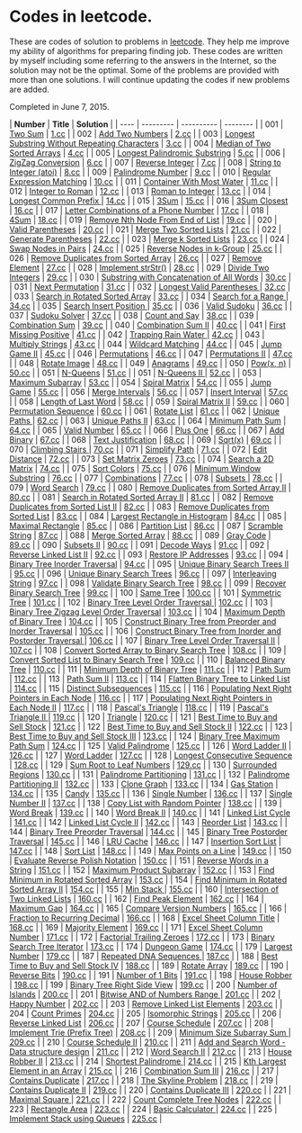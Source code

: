 Codes in leetcode.
==================
These are codes of solution to problems in [leetcode](https://www.leetcode.com).
They help me improve my ability of algorithms for preparing finding job. These codes are
written by myself including some referring to the answers in the Internet, so the solution 
may not be the optimal. Some of the problems are provided with more than one solutions.
I will continue updating the codes if new problems are added.

Completed in June 7, 2015.


|	 **Number**	|	**Title**	|	**Solution**	|
|	----	|  ---------    |  ----------  |  -------- |
|	001	|	[Two Sum](https://leetcode.com/problems/two-sum/)	|	[1.cc](https://github.com/tianmn2109/leetcode/blob/master/code_c%2B%2B/1/1.cpp)	|
|	002	|	[Add Two Numbers](https://leetcode.com/problems/add-two-numbers/)	|	[2.cc](https://github.com/tianmn2109/leetcode/blob/master/2/2.cpp)	|
|	003	|	[Longest Substring Without Repeating Characters](https://leetcode.com/problems/longest-substring-without-repeating-characters/)	|	[3.cc](https://github.com/tianmn2109/leetcode/blob/master/3/3.cpp)	|
|	004	|	[Median of Two Sorted Arrays](https://leetcode.com/problems/median-of-two-sorted-arrays/)	|	[4.cc](https://github.com/tianmn2109/leetcode/blob/master/code_c%2B%2B/4/4.cc)	|
|	005	|	[Longest Palindromic Substring](https://leetcode.com/problems/longest-palindromic-substring/)	|	[5.cc](https://github.com/tianmn2109/leetcode/blob/master/code_c%2B%2B/5/5.cpp)	|
|	006	|	[ZigZag Conversion](https://leetcode.com/problems/zigzag-conversion/)	|	[6.cc](https://github.com/tianmn2109/leetcode/blob/master/code_c%2B%2B/6/6.cpp)	|
|	007	|	[Reverse Integer](https://leetcode.com/problems/reverse-integer/)	|	[7.cc](https://github.com/tianmn2109/leetcode/blob/master/code_c%2B%2B/7/7.cc)	|
|	008	|	[String to Integer (atoi)](https://leetcode.com/problems/string-to-integer-atoi/)	|	[8.cc](	https://github.com/tianmn2109/leetcode/tree/master/code_c%2B%2B/8)	|
|	009	|	[Palindrome Number](https://leetcode.com/problems/palindrome-number/)	|	[9.cc](https://github.com/tianmn2109/leetcode/blob/master/code_c%2B%2B/9/9.cc)	|
|	010	|	[Regular Expression Matching](https://leetcode.com/problems/regular-expression-matching/)	|	[10.cc](https://github.com/tianmn2109/leetcode/blob/master/code_c%2B%2B/10/10.cc)	|
|	011	|	[Container With Most Water](https://leetcode.com/problems/container-with-most-water/)	|	[11.cc](https://github.com/tianmn2109/leetcode/blob/master/code_c%2B%2B/11/11.cc)	|
|	012	|	[Integer to Roman](https://leetcode.com/problems/integer-to-roman/)	|	[12.cc](https://github.com/tianmn2109/leetcode/blob/master/code_c%2B%2B/12/12.cc)	|
|	013	|	[Roman to Integer](https://leetcode.com/problems/roman-to-integer/)	|	[13.cc](https://github.com/tianmn2109/leetcode/blob/master/code_c%2B%2B/13/13.cc)	|
|	014	|	[Longest Common Prefix ](https://leetcode.com/problems/longest-common-prefix/)	|	[14.cc](https://github.com/tianmn2109/leetcode/blob/master/code_c%2B%2B/14/14.cpp)	|
|	015	|	[3Sum](https://leetcode.com/problems/3sum/)	|	[15.cc](https://github.com/tianmn2109/leetcode/blob/master/code_c%2B%2B/15/15.cc)	|
|	016	|	[3Sum Closest](https://leetcode.com/problems/3sum-closest/)	|	[16.cc](https://github.com/tianmn2109/leetcode/blob/master/code_c%2B%2B/16/16.cc)	|
|	017	|	[Letter Combinations of a Phone Number](https://leetcode.com/problems/letter-combinations-of-a-phone-number/)	|	[17.cc](https://github.com/tianmn2109/leetcode/blob/master/code_c%2B%2B/17/17.cc)	|
|	018	|	[4Sum](https://leetcode.com/problems/4sum/)	|	[18.cc](https://github.com/tianmn2109/leetcode/blob/master/code_c%2B%2B/18/18.cc)	|
|	019	|	[Remove Nth Node From End of List](https://leetcode.com/problems/remove-nth-node-from-end-of-list/)	|	[19.cc](https://github.com/tianmn2109/leetcode/blob/master/code_c%2B%2B/19/19.cc)	|
|	020	|	[Valid Parentheses](https://leetcode.com/problems/valid-parentheses/)	|	[20.cc](https://github.com/tianmn2109/leetcode/blob/master/code_c%2B%2B/20/20.cc)	|
|	021	|	[Merge Two Sorted Lists](https://leetcode.com/problems/merge-two-sorted-lists/)	|	[21.cc](https://github.com/tianmn2109/leetcode/blob/master/code_c%2B%2B/21/21.c)	|
|	022	|	[Generate Parentheses](https://leetcode.com/problems/generate-parentheses/)	|	[22.cc](https://github.com/tianmn2109/leetcode/blob/master/code_c%2B%2B/22/22.cc)	|
|	023	|	[Merge k Sorted Lists](https://leetcode.com/problems/merge-k-sorted-lists/)	|	[23.cc](https://github.com/tianmn2109/leetcode/blob/master/code_c%2B%2B/23/23.cc)	|
|	024	|	[Swap Nodes in Pairs](https://leetcode.com/problems/swap-nodes-in-pairs/)	|	[24.cc](https://github.com/tianmn2109/leetcode/blob/master/code_c%2B%2B/24/24.cc)	|
|	025	|	[Reverse Nodes in k-Group](https://leetcode.com/problems/reverse-nodes-in-k-group/)	|	[25.cc](https://github.com/tianmn2109/leetcode/blob/master/code_c%2B%2B/25/25.cc)	|
|	026	|	[Remove Duplicates from Sorted Array](https://leetcode.com/problems/remove-duplicates-from-sorted-array/)	|	[26.cc](https://github.com/tianmn2109/leetcode/blob/master/code_c%2B%2B/26/26.cc)	|
|	027	|	[Remove Element](https://leetcode.com/problems/remove-element/)	|	[27.cc](https://github.com/tianmn2109/leetcode/blob/master/code_c%2B%2B/27/27.cc)	|
|	028	|	[Implement strStr()](https://leetcode.com/problems/implement-strstr/)	|	[28.cc](https://github.com/tianmn2109/leetcode/blob/master/code_c%2B%2B/28/28.cc)	|
|	029	|	[Divide Two Integers](https://leetcode.com/problems/divide-two-integers/)	|	[29.cc](https://github.com/tianmn2109/leetcode/blob/master/code_c%2B%2B/29/29.cc)	|
|	030	|	[Substring with Concatenation of All Words](https://leetcode.com/problems/substring-with-concatenation-of-all-words/)	|	[30.cc](https://github.com/tianmn2109/leetcode/blob/master/code_c%2B%2B/30/30.cc)	|
|	031	|	[Next Permutation](https://leetcode.com/problems/next-permutation/)	|	[31.cc](https://github.com/tianmn2109/leetcode/blob/master/code_c%2B%2B/31/31.cc)	|
|	032	|	[Longest Valid Parentheses ](https://leetcode.com/problems/longest-valid-parentheses/)	|	[32.cc](https://github.com/tianmn2109/leetcode/blob/master/code_c%2B%2B/32/32.cc)	|
|	033	|	[Search in Rotated Sorted Array](https://leetcode.com/problems/search-in-rotated-sorted-array/)	|	[33.cc](https://github.com/tianmn2109/leetcode/blob/master/code_c%2B%2B/33/33.cc)	|
|	034	|	[Search for a Range ](https://leetcode.com/problems/search-for-a-range/)	|	[34.cc](https://github.com/tianmn2109/leetcode/blob/master/code_c%2B%2B/34/34.cc)	|
|	035	|	[Search Insert Position ](https://leetcode.com/problems/search-insert-position/)	|	[35.cc](https://github.com/tianmn2109/leetcode/blob/master/code_c%2B%2B/35/35.cc)	|
|	036	|	[Valid Sudoku](https://leetcode.com/problems/valid-sudoku/)	|	[36.cc](https://github.com/tianmn2109/leetcode/blob/master/code_c%2B%2B/36/36.cc)	|
|	037	|	[Sudoku Solver](https://leetcode.com/problems/sudoku-solver/)	|	[37.cc](https://github.com/tianmn2109/leetcode/blob/master/code_c%2B%2B/37/37.cc)	|
|	038	|	[Count and Say](https://leetcode.com/problems/count-and-say/)	|	[38.cc](https://github.com/tianmn2109/leetcode/blob/master/code_c%2B%2B/38/38.cc)	|
|	039	|	[Combination Sum](https://leetcode.com/problems/combination-sum/)	|	[39.cc](https://github.com/tianmn2109/leetcode/blob/master/code_c%2B%2B/39/39.cc)	|
|	040	|	[Combination Sum II](https://leetcode.com/problems/combination-sum-ii/)	|	[40.cc](https://github.com/tianmn2109/leetcode/blob/master/code_c%2B%2B/40/40.cc)	|
|	041	|	[First Missing Positive](https://leetcode.com/problems/first-missing-positive/)	|	[41.cc](https://github.com/tianmn2109/leetcode/blob/master/code_c%2B%2B/41/41.cc)	|
|	042	|	[Trapping Rain Water ](https://leetcode.com/problems/trapping-rain-water/)	|	[42.cc](https://github.com/tianmn2109/leetcode/blob/master/code_c%2B%2B/42/42.cc)	|
|	043	|	[Multiply Strings](https://leetcode.com/problems/multiply-strings/)	|	[43.cc](https://github.com/tianmn2109/leetcode/blob/master/code_c%2B%2B/43/43.cc)	|
|	044	|	[Wildcard Matching](https://leetcode.com/problems/wildcard-matching/)	|	[44.cc](https://github.com/tianmn2109/leetcode/blob/master/code_c%2B%2B/44/44.cc)	|
|	045	|	[Jump Game II](https://leetcode.com/problems/jump-game-ii/)	|	[45.cc](https://github.com/tianmn2109/leetcode/blob/master/code_c%2B%2B/45/45.cc)	|
|	046	|	[Permutations](https://leetcode.com/problems/permutations/)	|	[46.cc](https://github.com/tianmn2109/leetcode/blob/master/code_c%2B%2B/46/46.cc)	|
|	047	|	[Permutations II](https://leetcode.com/problems/permutations-ii/)	|	[47.cc](https://github.com/tianmn2109/leetcode/blob/master/code_c%2B%2B/47/47.c)	|
|	048	|	[Rotate Image](https://leetcode.com/problems/rotate-image/)	|	[48.cc](https://github.com/tianmn2109/leetcode/blob/master/code_c%2B%2B/48/48.cc)	|
|	049	|	[Anagrams](https://leetcode.com/problems/anagrams/)	|	[49.cc](https://github.com/tianmn2109/leetcode/blob/master/code_c%2B%2B/49/49.cc)	|
|	050	|	[Pow(x, n)](https://leetcode.com/problems/powx-n/)	|	[50.cc](https://github.com/tianmn2109/leetcode/blob/master/code_c%2B%2B/50/50.cc)	|
|	051	|	[N-Queens](https://leetcode.com/problems/n-queens/)	|	[51.cc](https://github.com/tianmn2109/leetcode/blob/master/code_c%2B%2B/51/51.cc)	|
|	051	|	[N-Queens II ](	https://leetcode.com/problems/n-queens-ii/)	|	[52.cc](https://github.com/tianmn2109/leetcode/blob/master/code_c%2B%2B/52/52.cc)	|
|	053	|	[Maximum Subarray](https://leetcode.com/problems/maximum-subarray/)	|	[53.cc](https://github.com/tianmn2109/leetcode/blob/master/code_c%2B%2B/53/53.cc)	|
|	054	|	[Spiral Matrix](https://leetcode.com/problems/spiral-matrix/)	|	[54.cc](https://github.com/tianmn2109/leetcode/blob/master/code_c%2B%2B/54/54.c)	|
|	055	|	[Jump Game](https://leetcode.com/problems/jump-game/)	|	[55.cc](https://github.com/tianmn2109/leetcode/blob/master/code_c%2B%2B/55/55.cc)	|
|	056	|	[Merge Intervals](https://leetcode.com/problems/merge-intervals/)	|	[56.cc](https://github.com/tianmn2109/leetcode/blob/master/code_c%2B%2B/56/56.cc)	|
|	057	|	[Insert Interval](https://leetcode.com/problems/insert-interval/)	|	[57.cc](https://github.com/tianmn2109/leetcode/blob/master/code_c%2B%2B/57/57.cc)	|
|	058	|	[Length of Last Word](https://leetcode.com/problems/length-of-last-word/)	|	[58.cc](https://github.com/tianmn2109/leetcode/blob/master/code_c%2B%2B/58/58.cc)	|
|	059	|	[Spiral Matrix II](https://leetcode.com/problems/spiral-matrix-ii/)	|	[59.cc](https://github.com/tianmn2109/leetcode/blob/master/code_c%2B%2B/59/59.cc)	|
|	060	|	[Permutation Sequence](https://leetcode.com/problems/permutation-sequence/)	|	[60.cc](https://github.com/tianmn2109/leetcode/blob/master/code_c%2B%2B/60/60.c)	|
|	061	|	[Rotate List](https://leetcode.com/problems/rotate-list/)	|	[61.cc](https://github.com/tianmn2109/leetcode/blob/master/code_c%2B%2B/61/61.cc)	|
|	062	|	[Unique Paths ](https://leetcode.com/problems/unique-paths/)	|	[62.cc](https://github.com/tianmn2109/leetcode/blob/master/code_c%2B%2B/62/62.cc)	|
|	063	|	[Unique Paths II](https://leetcode.com/problems/unique-paths-ii/)	|	[63.cc](https://github.com/tianmn2109/leetcode/blob/master/code_c%2B%2B/63/63.cc)	|
|	064	|	[Minimum Path Sum](https://leetcode.com/problems/minimum-path-sum/)	|	[64.cc](https://github.com/tianmn2109/leetcode/blob/master/code_c%2B%2B/64/64.cc)	|
|	065	|	[Valid Number](https://leetcode.com/problems/valid-number/)	|	[65.cc](https://github.com/tianmn2109/leetcode/blob/master/code_c%2B%2B/65/65.cc)	|
|	066	|	[Plus One](https://leetcode.com/problems/plus-one/)	|	[66.cc](https://github.com/tianmn2109/leetcode/blob/master/code_c%2B%2B/66/66.c)	|
|	067	|	[Add Binary](https://leetcode.com/problems/add-binary/)	|	[67.cc](https://github.com/tianmn2109/leetcode/blob/master/code_c%2B%2B/67/67.c)	|
|	068	|	[Text Justification](https://leetcode.com/problems/text-justification/)	|	[68.cc](https://github.com/tianmn2109/leetcode/blob/master/code_c%2B%2B/68/68.cc)	|
|	069	|	[Sqrt(x)](https://leetcode.com/problems/sqrtx/)	|	[69.cc](https://github.com/tianmn2109/leetcode/blob/master/code_c%2B%2B/69/69.cc)	|
|	070	|	[Climbing Stairs ](https://leetcode.com/problems/climbing-stairs/)	|	[70.cc](https://github.com/tianmn2109/leetcode/blob/master/code_c%2B%2B/70/70.cc)	|
|	071	|	[Simplify Path](https://leetcode.com/problems/simplify-path/)	|	[71.cc](https://github.com/tianmn2109/leetcode/blob/master/code_c%2B%2B/71/71.cc)	|
|	072	|	[Edit Distance](https://leetcode.com/problems/edit-distance/)	|	[72.cc](https://github.com/tianmn2109/leetcode/blob/master/code_c%2B%2B/72/72.cc)	|
|	073	|	[Set Matrix Zeroes](https://leetcode.com/problems/set-matrix-zeroes/)	|	[73.cc](https://github.com/tianmn2109/leetcode/blob/master/code_c%2B%2B/73/73.cc)	|
|	074	|	[Search a 2D Matrix](https://leetcode.com/problems/search-a-2d-matrix/)	|	[74.cc](https://github.com/tianmn2109/leetcode/blob/master/code_c%2B%2B/74/74.cc)	|
|	075	|	[Sort Colors](https://leetcode.com/problems/sort-colors/)	|	[75.cc](https://github.com/tianmn2109/leetcode/blob/master/code_c%2B%2B/75/75.cc)	|
|	076	|	[Minimum Window Substring](https://leetcode.com/problems/minimum-window-substring/)	|	[76.cc](https://github.com/tianmn2109/leetcode/blob/master/code_c%2B%2B/76/76.cc)	|
|	077	|	[Combinations](https://leetcode.com/problems/combinations/)	|	[77.cc](https://github.com/tianmn2109/leetcode/blob/master/code_c%2B%2B/77/77.cc)	|
|	078	|	[Subsets ](https://leetcode.com/problems/subsets/)	|	[78.cc](https://github.com/tianmn2109/leetcode/blob/master/code_c%2B%2B/78/78.cc)	|
|	079	|	[Word Search](https://leetcode.com/problems/word-search/)	|	[79.cc](https://github.com/tianmn2109/leetcode/blob/master/code_c%2B%2B/79/79.cc)	|
|	080	|	[Remove Duplicates from Sorted Array II](https://leetcode.com/problems/remove-duplicates-from-sorted-array-ii/)	|	[80.cc](https://github.com/tianmn2109/leetcode/blob/master/code_c%2B%2B/80/80.cc)	|
|	081	|	[Search in Rotated Sorted Array II](https://leetcode.com/problems/search-in-rotated-sorted-array-ii/)	|	[81.cc](https://github.com/tianmn2109/leetcode/blob/master/code_c%2B%2B/81/81.cc)	|
|	082	|	[Remove Duplicates from Sorted List II](https://leetcode.com/problems/remove-duplicates-from-sorted-list-ii/)	|	[82.cc](https://github.com/tianmn2109/leetcode/blob/master/code_c%2B%2B/82/82.cc)	|
|	083	|	[Remove Duplicates from Sorted List](https://leetcode.com/problems/remove-duplicates-from-sorted-list/)	|	[83.cc](https://github.com/tianmn2109/leetcode/blob/master/code_c%2B%2B/83/83.cc)	|
|	084	|	[Largest Rectangle in Histogram](https://leetcode.com/problems/largest-rectangle-in-histogram/)	|	[84.cc](https://github.com/tianmn2109/leetcode/blob/master/code_c%2B%2B/84/84.cc)	|
|	085	|	[Maximal Rectangle](https://leetcode.com/problems/maximal-rectangle/)	|	[85.cc](https://github.com/tianmn2109/leetcode/blob/master/code_c%2B%2B/85/85.cc)	|
|	086	|	[Partition List](https://leetcode.com/problems/partition-list/)	|	[86.cc](https://github.com/tianmn2109/leetcode/blob/master/code_c%2B%2B/86/86.cc)	|
|	087	|	[Scramble String](https://leetcode.com/problems/scramble-string/)	|	[87.cc](https://github.com/tianmn2109/leetcode/blob/master/code_c%2B%2B/87/87.cc)	|
|	088	|	[Merge Sorted Array](https://leetcode.com/problems/merge-sorted-array/)	|	[88.cc](https://github.com/tianmn2109/leetcode/blob/master/code_c%2B%2B/88/88.cc)	|
|	089	|	[Gray Code](https://leetcode.com/problems/gray-code/)	|	[89.cc](https://github.com/tianmn2109/leetcode/blob/master/code_c%2B%2B/89/89.cc)	|
|	090	|	[Subsets II](https://leetcode.com/problems/subsets-ii/)	|	[90.cc](https://github.com/tianmn2109/leetcode/blob/master/code_c%2B%2B/90/90.cc)	|
|	091	|	[Decode Ways](https://leetcode.com/problems/decode-ways/)	|	[91.cc](https://github.com/tianmn2109/leetcode/blob/master/code_c%2B%2B/91/91.cc)	|
|	092	|	[Reverse Linked List II](https://leetcode.com/problems/reverse-linked-list-ii/)	|	[92.cc](https://github.com/tianmn2109/leetcode/blob/master/code_c%2B%2B/92/92.cc)	|
|	093	|	[Restore IP Addresses](https://leetcode.com/problems/restore-ip-addresses/)	|	[93.cc](https://github.com/tianmn2109/leetcode/blob/master/code_c%2B%2B/93/93.cc)	|
|	094	|	[Binary Tree Inorder Traversal](https://leetcode.com/problems/binary-tree-inorder-traversal/)	|	[94.cc](https://github.com/tianmn2109/leetcode/blob/master/code_c%2B%2B/94/94.cc)	|
|	095	|	[Unique Binary Search Trees II](https://leetcode.com/problems/unique-binary-search-trees-ii/)	|	[95.cc](https://github.com/tianmn2109/leetcode/blob/master/code_c%2B%2B/95/95.cc)	|
|	096	|	[Unique Binary Search Trees](https://leetcode.com/problems/unique-binary-search-trees/)	|	[96.cc](https://github.com/tianmn2109/leetcode/blob/master/code_c%2B%2B/96/96.cc)	|
|	097	|	[Interleaving String](https://leetcode.com/problems/interleaving-string/)	|	[97.cc](https://github.com/tianmn2109/leetcode/blob/master/code_c%2B%2B/97/97.cc)	|
|	098	|	[Validate Binary Search Tree](https://leetcode.com/problems/validate-binary-search-tree/)	|	[98.cc](https://github.com/tianmn2109/leetcode/blob/master/code_c%2B%2B/98/98.cc)	|
|	099	|	[Recover Binary Search Tree](https://leetcode.com/problems/recover-binary-search-tree/)	|	[99.cc](https://github.com/tianmn2109/leetcode/blob/master/code_c%2B%2B/99/99.cc)	|
|	100	|	[Same Tree](https://leetcode.com/problems/same-tree/)	|	[100.cc](https://github.com/tianmn2109/leetcode/blob/master/code_c%2B%2B/100/100.cc)	|
|	101	|	[Symmetric Tree](https://leetcode.com/problems/symmetric-tree/)	|	[101.cc](https://github.com/tianmn2109/leetcode/blob/master/code_c%2B%2B/101/101.cc)	|
|	102	|	[Binary Tree Level Order Traversal ](https://leetcode.com/problems/binary-tree-level-order-traversal/)	|	[102.cc](https://github.com/tianmn2109/leetcode/blob/master/code_c%2B%2B/102/102.cc)	|
|	103	|	[Binary Tree Zigzag Level Order Traversal](https://leetcode.com/problems/binary-tree-zigzag-level-order-traversal/)	|	[103.cc](https://github.com/tianmn2109/leetcode/blob/master/code_c%2B%2B/103/103.cc)	|
|	104	|	[Maximum Depth of Binary Tree](https://leetcode.com/problems/maximum-depth-of-binary-tree/)	|	[104.cc](https://github.com/tianmn2109/leetcode/blob/master/code_c%2B%2B/104/104.cc)	|
|	105	|	[Construct Binary Tree from Preorder and Inorder Traversal](https://leetcode.com/problems/construct-binary-tree-from-preorder-and-inorder-traversal/)	|	[105.cc](https://github.com/tianmn2109/leetcode/blob/master/code_c%2B%2B/105/105.cc)	|
|	106	|	[Construct Binary Tree from Inorder and Postorder Traversal ](https://leetcode.com/problems/construct-binary-tree-from-inorder-and-postorder-traversal/)	|	[106.cc](https://github.com/tianmn2109/leetcode/blob/master/code_c%2B%2B/106/106.cc)	|
|	107	|	[Binary Tree Level Order Traversal II](https://leetcode.com/problems/binary-tree-level-order-traversal-ii/)	|	[107.cc](https://github.com/tianmn2109/leetcode/blob/master/code_c%2B%2B/107/107.cc)	|
|	108	|	[Convert Sorted Array to Binary Search Tree](https://leetcode.com/problems/convert-sorted-array-to-binary-search-tree/)	|	[108.cc](https://github.com/tianmn2109/leetcode/blob/master/code_c%2B%2B/108/108.cc)	|
|	109	|	[Convert Sorted List to Binary Search Tree](https://leetcode.com/problems/convert-sorted-list-to-binary-search-tree/)	|	[109.cc](https://github.com/tianmn2109/leetcode/blob/master/code_c%2B%2B/109/109.cc)	|
|	110	|	[Balanced Binary Tree](https://leetcode.com/problems/balanced-binary-tree/)	|	[110.cc](https://github.com/tianmn2109/leetcode/blob/master/code_c%2B%2B/110/110.cc)	|
|	111	|	[Minimum Depth of Binary Tree](https://leetcode.com/problems/minimum-depth-of-binary-tree/)	|	[111.cc](https://github.com/tianmn2109/leetcode/blob/master/code_c%2B%2B/111/111.cc)	|
|	112	|	[Path Sum](https://leetcode.com/problems/path-sum/)	|	[112.cc](https://github.com/tianmn2109/leetcode/blob/master/code_c%2B%2B/112/112.cc)	|
|	113	|	[Path Sum II](https://leetcode.com/problems/path-sum-ii/)	|	[113.cc](https://github.com/tianmn2109/leetcode/blob/master/code_c%2B%2B/113/113.cc)	|
|	114	|	[Flatten Binary Tree to Linked List](https://leetcode.com/problems/flatten-binary-tree-to-linked-list/)	|	[114.cc](https://github.com/tianmn2109/leetcode/blob/master/code_c%2B%2B/114/114.cc)	|
|	115	|	[Distinct Subsequences](https://leetcode.com/problems/distinct-subsequences/)	|	[115.cc](https://github.com/tianmn2109/leetcode/blob/master/code_c%2B%2B/115/115.cc)	|
|	116	|	[Populating Next Right Pointers in Each Node](https://leetcode.com/problems/populating-next-right-pointers-in-each-node/)	|	[116.cc](https://github.com/tianmn2109/leetcode/blob/master/code_c%2B%2B/116/116.cc)	|
|	117	|	[Populating Next Right Pointers in Each Node II](https://leetcode.com/problems/populating-next-right-pointers-in-each-node-ii/)	|	[117.cc](https://github.com/tianmn2109/leetcode/blob/master/code_c%2B%2B/117/117.cc)	|
|	118	|	[Pascal's Triangle](https://leetcode.com/problems/pascals-triangle/)	|	[118.cc](https://github.com/tianmn2109/leetcode/blob/master/code_c%2B%2B/118/118.cc)	|
|	119	|	[Pascal's Triangle II ](https://leetcode.com/problems/pascals-triangle-ii/)	|	[119.cc](https://github.com/tianmn2109/leetcode/blob/master/code_c%2B%2B/119/119.cc)	|
|	120	|	[Triangle](https://leetcode.com/problems/triangle/)	|	[120.cc](https://github.com/tianmn2109/leetcode/blob/master/code_c%2B%2B/120/120.cc)	|
|	121	|	[Best Time to Buy and Sell Stock](https://leetcode.com/problems/best-time-to-buy-and-sell-stock/)	|	[121.cc](https://github.com/tianmn2109/leetcode/blob/master/code_c%2B%2B/121/121.cc)	|
|	122	|	[Best Time to Buy and Sell Stock II](https://leetcode.com/problems/best-time-to-buy-and-sell-stock-ii/)	|	[122.cc](https://github.com/tianmn2109/leetcode/blob/master/code_c%2B%2B/122/122.cc)	|
|	123	|	[Best Time to Buy and Sell Stock III](https://leetcode.com/problems/best-time-to-buy-and-sell-stock-iii/)	|	[123.cc](https://github.com/tianmn2109/leetcode/blob/master/code_c%2B%2B/123/123.cc)	|
|	124	|	[Binary Tree Maximum Path Sum](https://leetcode.com/problems/binary-tree-maximum-path-sum/)	|	[124.cc](https://github.com/tianmn2109/leetcode/blob/master/code_c%2B%2B/124/124.cc)	|
|	125	|	[Valid Palindrome](https://leetcode.com/problems/valid-palindrome/)	|	[125.cc](https://github.com/tianmn2109/leetcode/blob/master/code_c%2B%2B/125/125.cc)	|
|	126	|	[Word Ladder II](https://leetcode.com/problems/word-ladder-ii/)	|	[126.cc](https://github.com/tianmn2109/leetcode/blob/master/code_c%2B%2B/126/126.cc)	|
|	127	|	[Word Ladder](https://leetcode.com/problems/word-ladder/)	|	[127.cc](https://github.com/tianmn2109/leetcode/blob/master/code_c%2B%2B/127/127.cc)	|
|	128	|	[Longest Consecutive Sequence ](https://leetcode.com/problems/longest-consecutive-sequence/)	|	[128.cc](https://github.com/tianmn2109/leetcode/blob/master/code_c%2B%2B/128/128.cc)	|
|	129	|	[Sum Root to Leaf Numbers](https://leetcode.com/problems/sum-root-to-leaf-numbers/)	|	[129.cc](https://github.com/tianmn2109/leetcode/blob/master/code_c%2B%2B/129/129.cc)	|
|	130	|	[Surrounded Regions](https://leetcode.com/problems/surrounded-regions/)	|	[130.cc](https://github.com/tianmn2109/leetcode/blob/master/code_c%2B%2B/130/130.cc)	|
|	131	|	[Palindrome Partitioning](https://leetcode.com/problems/palindrome-partitioning/)	|	[131.cc](https://github.com/tianmn2109/leetcode/blob/master/code_c%2B%2B/131/131.cc)	|
|	132	|	[Palindrome Partitioning II](https://leetcode.com/problems/palindrome-partitioning-ii/)	|	[132.cc](https://github.com/tianmn2109/leetcode/blob/master/code_c%2B%2B/132/132.cc)	|
|	133	|	[Clone Graph](https://leetcode.com/problems/clone-graph/)	|	[133.cc](https://github.com/tianmn2109/leetcode/blob/master/code_c%2B%2B/133/133.cc)	|
|	134	|	[Gas Station](https://leetcode.com/problems/gas-station/)	|	[134.cc](https://github.com/tianmn2109/leetcode/blob/master/code_c%2B%2B/134/134.cc)	|
|	135	|	[Candy](https://leetcode.com/problems/candy/)	|	[135.cc](https://github.com/tianmn2109/leetcode/blob/master/code_c%2B%2B/135/135.cc)	|
|	136	|	[Single Number](https://leetcode.com/problems/single-number/)	|	[136.cc](https://github.com/tianmn2109/leetcode/blob/master/code_c%2B%2B/136/136.cc)	|
|	137	|	[Single Number II](https://leetcode.com/problems/single-number-ii/)	|	[137.cc](https://github.com/tianmn2109/leetcode/blob/master/code_c%2B%2B/137/137.cc)	|
|	138	|	[Copy List with Random Pointer](https://leetcode.com/problems/copy-list-with-random-pointer/)	|	[138.cc](https://github.com/tianmn2109/leetcode/blob/master/code_c%2B%2B/138/138.cc)	|
|	139	|	[Word Break](https://leetcode.com/problems/word-break/)	|	[139.cc](https://github.com/tianmn2109/leetcode/blob/master/code_c%2B%2B/139/139.cc)	|
|	140	|	[Word Break II](https://leetcode.com/problems/word-break-ii/)	|	[140.cc](https://github.com/tianmn2109/leetcode/blob/master/code_c%2B%2B/140/140.cc)	|
|	141	|	[Linked List Cycle](https://leetcode.com/problems/linked-list-cycle/)	|	[141.cc](https://github.com/tianmn2109/leetcode/blob/master/code_c%2B%2B/141/141.cc)	|
|	142	|	[Linked List Cycle II](https://leetcode.com/problems/linked-list-cycle-ii/)	|	[142.cc](https://github.com/tianmn2109/leetcode/blob/master/code_c%2B%2B/142/142.cc)	|
|	143	|	[Reorder List](https://leetcode.com/problems/reorder-list/)	|	[143.cc](https://github.com/tianmn2109/leetcode/blob/master/code_c%2B%2B/143/143.cc)	|
|	144	|	[Binary Tree Preorder Traversal](https://leetcode.com/problems/binary-tree-preorder-traversal/)	|	[144.cc](https://github.com/tianmn2109/leetcode/blob/master/code_c%2B%2B/144/144.cc)	|
|	145	|	[Binary Tree Postorder Traversal](https://leetcode.com/problems/binary-tree-postorder-traversal/)	|	[145.cc](https://github.com/tianmn2109/leetcode/blob/master/code_c%2B%2B/145/145.cc)	|
|	146	|	[LRU Cache](https://leetcode.com/problems/lru-cache/)	|	[146.cc](https://github.com/tianmn2109/leetcode/blob/master/code_c%2B%2B/146/146.cc)	|
|	147	|	[Insertion Sort List](https://leetcode.com/problems/insertion-sort-list/)	|	[147.cc](https://github.com/tianmn2109/leetcode/blob/master/code_c%2B%2B/147/147.cc)	|
|	148	|	[Sort List](https://leetcode.com/problems/sort-list/)	|	[148.cc](https://github.com/tianmn2109/leetcode/blob/master/code_c%2B%2B/148/148.cc)	|
|	149	|	[Max Points on a Line](https://leetcode.com/problems/max-points-on-a-line/)	|	[149.cc](https://github.com/tianmn2109/leetcode/blob/master/code_c%2B%2B/149/149.cc)	|
|	150	|	[Evaluate Reverse Polish Notation](https://leetcode.com/problems/evaluate-reverse-polish-notation/)	|	[150.cc](https://github.com/tianmn2109/leetcode/blob/master/code_c%2B%2B/150/150.cc)	|
|	151	|	[Reverse Words in a String](https://leetcode.com/problems/reverse-words-in-a-string/)	|	[151.cc](https://github.com/tianmn2109/leetcode/blob/master/code_c%2B%2B/151/151.cc)	|
|	152	|	[Maximum Product Subarray](https://leetcode.com/problems/maximum-product-subarray/)	|	[152.cc](https://github.com/tianmn2109/leetcode/blob/master/code_c%2B%2B/152/152.cc)	|
|	153	|	[Find Minimum in Rotated Sorted Array](https://leetcode.com/problems/find-minimum-in-rotated-sorted-array/)	|	[153.cc](https://github.com/tianmn2109/leetcode/blob/master/code_c%2B%2B/153/153.cc)	|
|	154	|	[Find Minimum in Rotated Sorted Array II](https://leetcode.com/problems/find-minimum-in-rotated-sorted-array-ii/)	|	[154.cc](https://github.com/tianmn2109/leetcode/blob/master/code_c%2B%2B/154/154.cc)	|
|	155	|	[Min Stack ](https://leetcode.com/problems/min-stack/)	|	[155.cc](https://github.com/tianmn2109/leetcode/blob/master/code_c%2B%2B/155/155.cc)	|
|	160	|	[Intersection of Two Linked Lists](https://leetcode.com/problems/intersection-of-two-linked-lists/)	|	[160.cc](https://github.com/tianmn2109/leetcode/blob/master/code_c%2B%2B/160/160.cc)	|
|	162	|	[Find Peak Element](https://leetcode.com/problems/find-peak-element/)	|	[162.cc](https://github.com/tianmn2109/leetcode/blob/master/code_c%2B%2B/162/162.cc)	|
|	164	|	[Maximum Gap](https://leetcode.com/problems/maximum-gap/)	|	[164.cc](https://github.com/tianmn2109/leetcode/blob/master/code_c%2B%2B/164/164.cc)	|
|	165	|	[Compare Version Numbers](https://leetcode.com/problems/compare-version-numbers/)	|	[165.cc](https://github.com/tianmn2109/leetcode/blob/master/code_c%2B%2B/165/165.cc)	|
|	166	|	[Fraction to Recurring Decimal](https://leetcode.com/problems/fraction-to-recurring-decimal/)	|	[166.cc](https://github.com/tianmn2109/leetcode/blob/master/code_c%2B%2B/166/66.cc)	|
|	168	|	[Excel Sheet Column Title](https://leetcode.com/problems/excel-sheet-column-title/)	|	[168.cc](https://github.com/tianmn2109/leetcode/blob/master/code_c%2B%2B/168/168.cc)	|
|	169	|	[Majority Element](https://leetcode.com/problems/majority-element/)	|	[169.cc](https://github.com/tianmn2109/leetcode/blob/master/code_c%2B%2B/169/169.cc)	|
|	171	|	[Excel Sheet Column Number](https://leetcode.com/problems/excel-sheet-column-number/)	|	[171.cc](https://github.com/tianmn2109/leetcode/blob/master/code_c%2B%2B/171/171.cc)	|
|	172	|	[Factorial Trailing Zeroes](https://leetcode.com/problems/factorial-trailing-zeroes/)	|	[172.cc](https://github.com/tianmn2109/leetcode/blob/master/code_c%2B%2B/172/172.cc)	|
|	173	|	[Binary Search Tree Iterator](https://leetcode.com/problems/binary-search-tree-iterator/)	|	[173.cc](https://github.com/tianmn2109/leetcode/blob/master/code_c%2B%2B/173/173.cc)	|
|	174	|	[Dungeon Game](https://leetcode.com/problems/dungeon-game/)	|	[174.cc](https://github.com/tianmn2109/leetcode/blob/master/code_c%2B%2B/174/174.cc)	|
|	179	|	[Largest Number](https://leetcode.com/problems/largest-number/)	|	[179.cc](https://github.com/tianmn2109/leetcode/blob/master/code_c%2B%2B/179/179.cc)	|
|	187	|	[Repeated DNA Sequences ](https://leetcode.com/problems/repeated-dna-sequences/)	|	[187.cc](https://github.com/tianmn2109/leetcode/blob/master/code_c%2B%2B/187/187.cc)	|
|	188	|	[Best Time to Buy and Sell Stock IV](https://leetcode.com/problems/best-time-to-buy-and-sell-stock-iv/)	|	[188.cc](https://github.com/tianmn2109/leetcode/blob/master/code_c%2B%2B/188/188.cc)	|
|	189	|	[Rotate Array](https://leetcode.com/problems/rotate-array/)	|	[189.cc](https://github.com/tianmn2109/leetcode/blob/master/code_c%2B%2B/189/189.cc)	|
|	190	|	[Reverse Bits](https://leetcode.com/problems/reverse-bits/)	|	[190.cc](https://github.com/tianmn2109/leetcode/blob/master/code_c%2B%2B/190/190.cc)	|
|	191	|	[Number of 1 Bits](https://leetcode.com/problems/number-of-1-bits/)	|	[191.cc](https://github.com/tianmn2109/leetcode/blob/master/code_c%2B%2B/191/191.cc)	|
|	198	|	[House Robber](https://leetcode.com/problems/house-robber/)	|	[198.cc](https://github.com/tianmn2109/leetcode/blob/master/code_c%2B%2B/198/198.cc)	|
|	199	|	[Binary Tree Right Side View](https://leetcode.com/problems/binary-tree-right-side-view/)	|	[199.cc](https://github.com/tianmn2109/leetcode/blob/master/code_c%2B%2B/199/199.cc)	|
|	200	|	[Number of Islands](https://leetcode.com/problems/number-of-islands/)	|	[200.cc](https://github.com/tianmn2109/leetcode/blob/master/code_c%2B%2B/200/200.cc)	|
|	201	|	[Bitwise AND of Numbers Range ](https://leetcode.com/problems/bitwise-and-of-numbers-range/)	|	[201.cc](https://github.com/tianmn2109/leetcode/blob/master/code_c%2B%2B/201/201.cc)	|
|	202	|	[Happy Number](https://leetcode.com/problems/happy-number/)	|	[202.cc](https://github.com/tianmn2109/leetcode/blob/master/code_c%2B%2B/202/202.cc)	|
|	203	|	[Remove Linked List Elements](https://leetcode.com/problems/remove-linked-list-elements/)	|	[203.cc](https://github.com/tianmn2109/leetcode/blob/master/code_c%2B%2B/203/203.cc)	|
|	204	|	[Count Primes](https://leetcode.com/problems/count-primes/)	|	[204.cc](https://github.com/tianmn2109/leetcode/blob/master/code_c%2B%2B/204/204.cc)	|
|	205	|	[Isomorphic Strings](https://leetcode.com/problems/isomorphic-strings/)	|	[205.cc](https://github.com/tianmn2109/leetcode/blob/master/code_c%2B%2B/205/205.cc)	|
|	206	|	[Reverse Linked List](https://leetcode.com/problems/reverse-linked-list/)	|	[206.cc](https://github.com/tianmn2109/leetcode/blob/master/code_c%2B%2B/206/206.cc)	|
|	207	|	[Course Schedule](https://leetcode.com/problems/course-schedule/)	|	[207.cc](https://github.com/tianmn2109/leetcode/blob/master/code_c%2B%2B/207/207.cc)	|
|	208	|	[Implement Trie (Prefix Tree)](https://leetcode.com/problems/implement-trie-prefix-tree/)	|	[208.cc](https://github.com/tianmn2109/leetcode/blob/master/code_c%2B%2B/208/208.cc)	|
|	209	|	[Minimum Size Subarray Sum ](https://leetcode.com/problems/minimum-size-subarray-sum/)	|	[209.cc](https://github.com/tianmn2109/leetcode/blob/master/code_c%2B%2B/209/209.cc)	|
|	210	|	[Course Schedule II](https://leetcode.com/problems/course-schedule-ii/)	|	[210.cc](https://github.com/tianmn2109/leetcode/blob/master/code_c%2B%2B/210/210.cc)	|
|	211	|	[Add and Search Word - Data structure design](https://leetcode.com/problems/add-and-search-word-data-structure-design/)	|	[211.cc](https://github.com/tianmn2109/leetcode/blob/master/code_c%2B%2B/211/211.cc)	|
|	212	|	[Word Search II](https://leetcode.com/problems/word-search-ii/)	|	[212.cc](https://github.com/tianmn2109/leetcode/blob/master/code_c%2B%2B/212/212.cc)	|
|	213	|	[House Robber II](https://leetcode.com/problems/house-robber-ii/)	|	[213.cc](https://github.com/tianmn2109/leetcode/blob/master/code_c%2B%2B/213/213.cc)	|
|	214	|	[Shortest Palindrome ](https://leetcode.com/problems/shortest-palindrome/)	|	[214.cc](https://github.com/tianmn2109/leetcode/blob/master/code_c%2B%2B/214/214.cc)	|
|	215	|	[Kth Largest Element in an Array](https://leetcode.com/problems/kth-largest-element-in-an-array/)	|	[215.cc](https://github.com/tianmn2109/leetcode/blob/master/code_c%2B%2B/215/215.cc)	|
|	216	|	[Combination Sum III](https://leetcode.com/problems/combination-sum-iii/)	|	[216.cc](https://github.com/tianmn2109/leetcode/blob/master/code_c%2B%2B/216/216.cc)	|
|	217	|	[Contains Duplicate](https://leetcode.com/problems/contains-duplicate/)	|	[217.cc](https://github.com/tianmn2109/leetcode/blob/master/code_c%2B%2B/217/217.cc)	|
|	218	|	[The Skyline Problem](https://leetcode.com/problems/the-skyline-problem/)	|	[218.cc](https://github.com/tianmn2109/leetcode/blob/master/code_c%2B%2B/218/218.cc)	|
|	219	|	[Contains Duplicate II](https://leetcode.com/problems/contains-duplicate-ii/)	|	[219.cc](https://github.com/tianmn2109/leetcode/blob/master/code_c%2B%2B/219/219.cc)	|
|	220	|	[Contains Duplicate III](https://leetcode.com/problems/contains-duplicate-iii/)	|	[220.cc](https://github.com/tianmn2109/leetcode/blob/master/code_c%2B%2B/220/220.cc)	|
|	221	|	[Maximal Square ](https://leetcode.com/problems/maximal-square/)	|	[221.cc](https://github.com/tianmn2109/leetcode/blob/master/code_c%2B%2B/221/221.cc)	|
|	222	|	[Count Complete Tree Nodes](https://leetcode.com/problems/count-complete-tree-nodes/)	|	[222.cc](https://github.com/tianmn2109/leetcode/blob/master/code_c%2B%2B/222/222.cc)	|
|	223	|	[Rectangle Area](https://leetcode.com/problems/rectangle-area/)	|	[223.cc](https://github.com/tianmn2109/leetcode/blob/master/code_c%2B%2B/223/223.cc)	|
|	224	|	[Basic Calculator ](https://leetcode.com/problems/basic-calculator/)	|	[224.cc](https://github.com/tianmn2109/leetcode/blob/master/code_c%2B%2B/224/224.cc)	|
|	225	|	[Implement Stack using Queues](https://leetcode.com/problems/implement-stack-using-queues/)	|	[225.cc](https://github.com/tianmn2109/leetcode/blob/master/code_c%2B%2B/225/225.cc)	|

